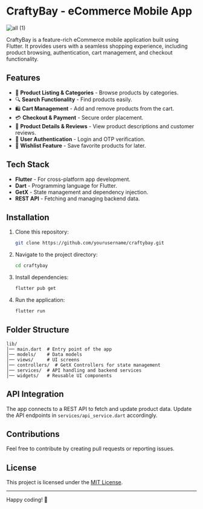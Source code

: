 # CraftyBay - eCommerce Mobile App
![all (1)](https://github.com/user-attachments/assets/7cdf1353-9296-443e-8551-65fe01fddb83)

CraftyBay is a feature-rich eCommerce mobile application built using Flutter. It provides users with a seamless shopping experience, including product browsing, authentication, cart management, and checkout functionality.

## Features

- 🛒 **Product Listing & Categories** - Browse products by categories.
- 🔍 **Search Functionality** - Find products easily.
- 🛍 **Cart Management** - Add and remove products from the cart.
- 💳 **Checkout & Payment** - Secure order placement.
- 📜 **Product Details & Reviews** - View product descriptions and customer reviews.
- 🔐 **User Authentication** - Login and OTP verification.
- 📌 **Wishlist Feature** - Save favorite products for later.

## Tech Stack

- **Flutter** - For cross-platform app development.
- **Dart** - Programming language for Flutter.
- **GetX** - State management and dependency injection.
- **REST API** - Fetching and managing backend data.

## Installation

1. Clone this repository:
   ```sh
   git clone https://github.com/yourusername/craftybay.git
   ```
2. Navigate to the project directory:
   ```sh
   cd craftybay
   ```
3. Install dependencies:
   ```sh
   flutter pub get
   ```
4. Run the application:
   ```sh
   flutter run
   ```

## Folder Structure

```
lib/
│── main.dart  # Entry point of the app
│── models/    # Data models
│── views/     # UI screens
│── controllers/  # GetX Controllers for state management
│── services/  # API handling and backend services
│── widgets/   # Reusable UI components
```

## API Integration

The app connects to a REST API to fetch and update product data. Update the API endpoints in `services/api_service.dart` accordingly.

## Contributions

Feel free to contribute by creating pull requests or reporting issues.

## License

This project is licensed under the [MIT License](LICENSE).

---

Happy coding! 🚀

